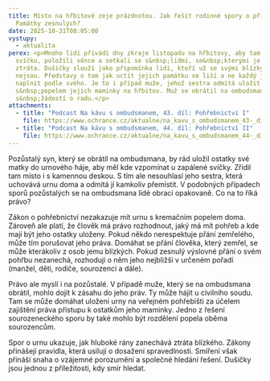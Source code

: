 ```yaml
---
title: Místo na hřbitově zeje prázdnotou. Jak řešit rodinné spory o připomínku
  Památky zesnulých?
date: 2025-10-31T08:05:00
vystupy:
  - aktualita
perex: <p>Mnoho lidí přivádí dny zkraje listopadu na hřbitovy, aby tam zapálili
  svíčku, položili věnce a setkali se s&nbsp;lidmi, se&nbsp;kterými je spojuje
  ztráta. Dušičky slouží jako připomínka lidí, kteří už se svými blízkými
  nejsou. Představy o tom jak uctít jejich památku se liší a ne každý je může
  naplnit podle svého. Je to i případ muže, jehož sestra odmítá uložit urnu
  s&nbsp;popelem jejich maminky na hřbitov. Muž se obrátil na ombudsmana
  s&nbsp;žádostí o radu.</p>
attachments:
  - title: "Podcast Na kávu s ombudsmanem, 43. díl: Pohřebnictví I"
    file: https://www.ochrance.cz/aktualne/na_kavu_s_ombudsmanem_43-_dil_pohrebnictvi_i/
  - title: "Podcast Na kávu s ombudsmanem, 44. díl: Pohřebnictví II"
    file: https://www.ochrance.cz/aktualne/na_kavu_s_ombudsmanem_44-_dil_pohrebnictvi_ii/
---
```

<p>Pozůstalý syn, který se obrátil na ombudsmana, by rád uložil ostatky své matky do urnového háje, aby měl kde vzpomínat u zapálené svíčky. Zřídil tam místo i s&nbsp;kamennou deskou. S tím ale nesouhlasí jeho sestra, která uchovává urnu doma a odmítá jí kamkoliv přemístit. V&nbsp;podobných případech sporů pozůstalých se na ombudsmana lidé obrací opakovaně. Co na to říká právo?&nbsp;</p>
<p>Zákon o pohřebnictví nezakazuje mít urnu s&nbsp;kremačním popelem doma. Zároveň ale platí, že člověk má právo rozhodnout, jaký má mít pohřeb a kde mají být jeho ostatky uloženy. Pokud někdo nerespektuje přání zemřelého, může tím porušovat jeho práva. Domáhat se přání člověka, který zemřel, se může kterákoliv z&nbsp;osob jemu blízkých. Pokud zesnulý výslovné přání o svém pohřbu nezanechá, rozhodují o něm jeho nejbližší v&nbsp;určeném pořadí (manžel, děti, rodiče, sourozenci a dále).</p>
<p>Právo ale myslí i na pozůstalé. V&nbsp;případě muže, který se na ombudsmana obrátil, mohlo dojít k&nbsp;zásahu do jeho práv. Ty může hájit u civilního soudu. Tam se může domáhat uložení urny na veřejném pohřebišti za účelem zajištění práva přístupu k ostatkům jeho maminky.&nbsp;Jedno z&nbsp;řešení sourozeneckého sporu by také mohlo být rozdělení popela oběma sourozencům.</p>
<p>Spor o urnu ukazuje, jak hluboké rány zanechává ztráta blízkého. Zákony přinášejí pravidla, která usilují o dosažení spravedlnosti. Smíření však přináší snaha o vzájemné porozumění a společné hledání řešení. Dušičky jsou jednou z&nbsp;příležitosti, kdy smír hledat.</p>

